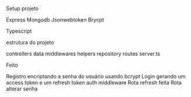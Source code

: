 Setup projeto

Express
Mongodb
Jsonwebtoken
Brycpt

Typescript

estrutura do projeto

controllers
data
middlewares
helpers
repository
routes
server.ts

Feito

Registro encriptando a senha do usuário usando bcrypt
Login gerando um access token e um refresh token
auth middleware 
Rota refresh feita
Rota alterar senha